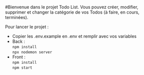 #Bienvenue dans le projet Todo List.
Vous pouvez créer, modifier, supprimer et changer la catégorie de vos Todos (à faire, en cours, terminées).

Pour lancer le projet :
- Copier les .env.example en .env et remplir avec vos variables
- Back :  
`npm install`  
`npx nodemon server`
- Front :  
`npm install`  
`npm start`
